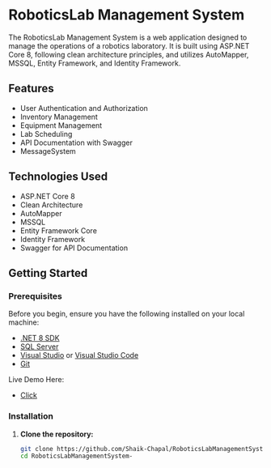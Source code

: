# RoboticsLab Management System

The RoboticsLab Management System is a web application designed to manage the operations of a robotics laboratory. It is built using ASP.NET Core 8, following clean architecture principles, and utilizes AutoMapper, MSSQL, Entity Framework, and Identity Framework.

## Features

- User Authentication and Authorization
- Inventory Management
- Equipment Management
- Lab Scheduling
- API Documentation with Swagger
- MessageSystem
 

## Technologies Used

- ASP.NET Core 8
- Clean Architecture
- AutoMapper
- MSSQL
- Entity Framework Core
- Identity Framework
- Swagger for API Documentation

## Getting Started

### Prerequisites

Before you begin, ensure you have the following installed on your local machine:

- [.NET 8 SDK](https://dotnet.microsoft.com/download/dotnet/8.0)
- [SQL Server](https://www.microsoft.com/en-us/sql-server/sql-server-downloads)
- [Visual Studio](https://visualstudio.microsoft.com/) or [Visual Studio Code](https://code.visualstudio.com/)
- [Git](https://git-scm.com/)


Live Demo Here:

- [Click](http://www.rlms.skygreenblue.xyz/swagger/index.html)


### Installation

1. **Clone the repository:**

   ```bash
   git clone https://github.com/Shaik-Chapal/RoboticsLabManagementSystem-.git
   cd RoboticsLabManagementSystem-
```

